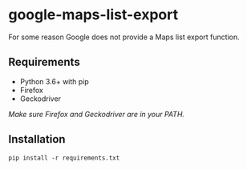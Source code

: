 # google-maps-list-export

For some reason Google does not provide a Maps list export function.

## Requirements

- Python 3.6+ with pip
- Firefox
- Geckodriver

*Make sure Firefox and Geckodriver are in your PATH.*

## Installation

```shell
pip install -r requirements.txt
```